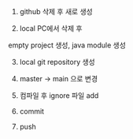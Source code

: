 1. github 삭제 후 새로 생성

2. local PC에서 삭제 후

empty project 생성, java module 생성

3. local git repository 생성

4. master -> main 으로 변경

5. 컴파일 후 ignore 파일 add

6. commit

7. push